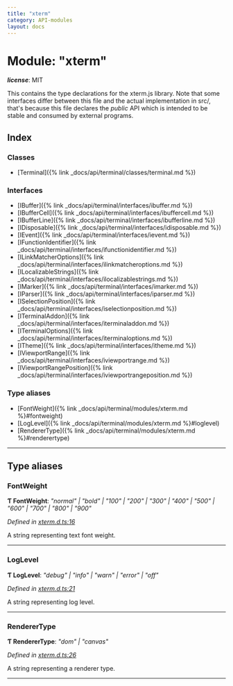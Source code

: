 ```yaml
---
title: "xterm"
category: API-modules
layout: docs
---
```



# Module: "xterm"

*__license__*: MIT

This contains the type declarations for the xterm.js library. Note that some interfaces differ between this file and the actual implementation in src/, that's because this file declares the _public_ API which is intended to be stable and consumed by external programs.

## Index

### Classes

* [Terminal]({% link _docs/api/terminal/classes/terminal.md %})

### Interfaces

* [IBuffer]({% link _docs/api/terminal/interfaces/ibuffer.md %})
* [IBufferCell]({% link _docs/api/terminal/interfaces/ibuffercell.md %})
* [IBufferLine]({% link _docs/api/terminal/interfaces/ibufferline.md %})
* [IDisposable]({% link _docs/api/terminal/interfaces/idisposable.md %})
* [IEvent]({% link _docs/api/terminal/interfaces/ievent.md %})
* [IFunctionIdentifier]({% link _docs/api/terminal/interfaces/ifunctionidentifier.md %})
* [ILinkMatcherOptions]({% link _docs/api/terminal/interfaces/ilinkmatcheroptions.md %})
* [ILocalizableStrings]({% link _docs/api/terminal/interfaces/ilocalizablestrings.md %})
* [IMarker]({% link _docs/api/terminal/interfaces/imarker.md %})
* [IParser]({% link _docs/api/terminal/interfaces/iparser.md %})
* [ISelectionPosition]({% link _docs/api/terminal/interfaces/iselectionposition.md %})
* [ITerminalAddon]({% link _docs/api/terminal/interfaces/iterminaladdon.md %})
* [ITerminalOptions]({% link _docs/api/terminal/interfaces/iterminaloptions.md %})
* [ITheme]({% link _docs/api/terminal/interfaces/itheme.md %})
* [IViewportRange]({% link _docs/api/terminal/interfaces/iviewportrange.md %})
* [IViewportRangePosition]({% link _docs/api/terminal/interfaces/iviewportrangeposition.md %})

### Type aliases

* [FontWeight]({% link _docs/api/terminal/modules/xterm.md %}#fontweight)
* [LogLevel]({% link _docs/api/terminal/modules/xterm.md %}#loglevel)
* [RendererType]({% link _docs/api/terminal/modules/xterm.md %}#renderertype)

---

## Type aliases

<a id="fontweight"></a>

###  FontWeight

**Ƭ FontWeight**: *"normal" \| "bold" \| "100" \| "200" \| "300" \| "400" \| "500" \| "600" \| "700" \| "800" \| "900"*

*Defined in [xterm.d.ts:16](https://github.com/Tyriar/xterm.js/blob/4.3.0/typings/xterm.d.ts#L16)*

A string representing text font weight.

___
<a id="loglevel"></a>

###  LogLevel

**Ƭ LogLevel**: *"debug" \| "info" \| "warn" \| "error" \| "off"*

*Defined in [xterm.d.ts:21](https://github.com/Tyriar/xterm.js/blob/4.3.0/typings/xterm.d.ts#L21)*

A string representing log level.

___
<a id="renderertype"></a>

###  RendererType

**Ƭ RendererType**: *"dom" \| "canvas"*

*Defined in [xterm.d.ts:26](https://github.com/Tyriar/xterm.js/blob/4.3.0/typings/xterm.d.ts#L26)*

A string representing a renderer type.

___

